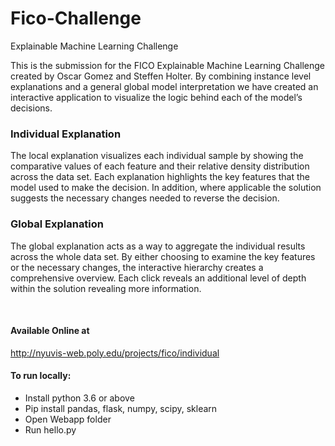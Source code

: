# Fico-Challenge
Explainable Machine Learning Challenge

This is the submission for the FICO Explainable Machine Learning Challenge created by Oscar Gomez and Steffen Holter. By combining instance level explanations and a general global model interpretation we have created an interactive application to visualize the logic behind each of the model’s decisions.

### Individual Explanation
The local explanation visualizes each individual sample by showing the comparative values of each feature and their relative density distribution across the data set. Each explanation highlights the key features that the model used to make the decision. In addition, where applicable the solution suggests the necessary changes needed to reverse the decision. 

### Global Explanation
The global explanation acts as a way to aggregate the individual results across the whole data set. By either choosing to examine the key features or the necessary changes, the interactive hierarchy creates a comprehensive overview. Each click reveals an additional level of depth within the solution revealing more information.

<br/>

#### Available Online at
http://nyuvis-web.poly.edu/projects/fico/individual 

#### To run locally:
* Install python 3.6 or above
* Pip install pandas, flask, numpy, scipy, sklearn
* Open Webapp folder
* Run hello.py
